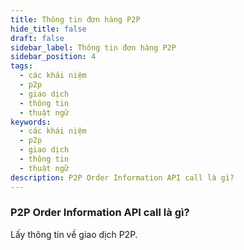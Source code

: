 ```yaml
---
title: Thông tin đơn hàng P2P
hide_title: false
draft: false
sidebar_label: Thông tin đơn hàng P2P
sidebar_position: 4
tags:
  - các khái niệm
  - p2p
  - giao dịch
  - thông tin
  - thuật ngữ
keywords:
  - các khái niệm
  - p2p
  - giao dịch
  - thông tin
  - thuật ngữ
description: P2P Order Information API call là gì?
---
```


### P2P Order Information API call là gì?

Lấy thông tin về giao dịch P2P.
